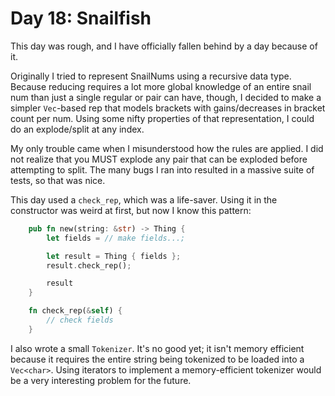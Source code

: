 # Day 18: Snailfish

This day was rough, and I have officially fallen behind by a day because of it.

Originally I tried to represent SnailNums using a recursive data type. Because reducing requires a lot more global knowledge of an entire snail num than just a single regular or pair can have, though, I decided to make a simpler `Vec`-based rep that models brackets with gains/decreases in bracket count per num. Using some nifty properties of that representation, I could do an explode/split at any index.

My only trouble came when I misunderstood how the rules are applied. I did not realize that you MUST explode any pair that can be exploded before attempting to split. The many bugs I ran into resulted in a massive suite of tests, so that was nice.

This day used a `check_rep`, which was a life-saver. Using it in the constructor was weird at first, but now I know this pattern:

```rust
    pub fn new(string: &str) -> Thing {
        let fields = // make fields...;

        let result = Thing { fields };
        result.check_rep();

        result
    }

    fn check_rep(&self) {
        // check fields
    }
```

I also wrote a small `Tokenizer`. It's no good yet; it isn't memory efficient because it requires the entire string being tokenized to be loaded into a `Vec<char>`. Using iterators to implement a memory-efficient tokenizer would be a very interesting problem for the future.